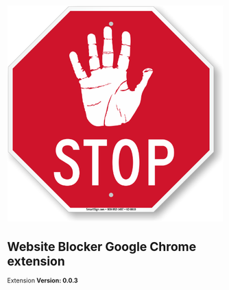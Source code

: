 <p align="center" width="100px" height="100px">
  <img src="public/icon.png" alt="Website blocker logo" />
</p>

# Website Blocker Google Chrome extension

Extension **Version: 0.0.3**

#
